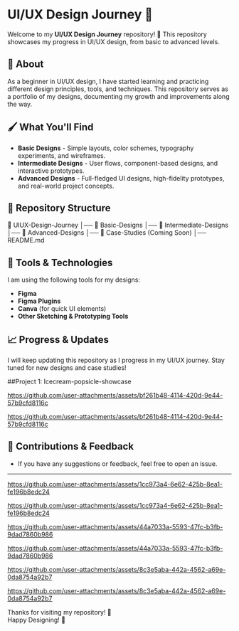 # UI/UX Design Journey 🎨  

Welcome to my **UI/UX Design Journey** repository! 🚀 This repository showcases my progress in UI/UX design, from basic to advanced levels.  

## 📌 About  
As a beginner in UI/UX design, I have started learning and practicing different design principles, tools, and techniques. This repository serves as a portfolio of my designs, documenting my growth and improvements along the way.  

## 🖌️ What You'll Find  
- **Basic Designs** - Simple layouts, color schemes, typography experiments, and wireframes.  
- **Intermediate Designs** - User flows, component-based designs, and interactive prototypes.  
- **Advanced Designs** - Full-fledged UI designs, high-fidelity prototypes, and real-world project concepts.  

## 📂 Repository Structure  
📁 UIUX-Design-Journey
│── 📂 Basic-Designs
│── 📂 Intermediate-Designs
│── 📂 Advanced-Designs
│── 📂 Case-Studies (Coming Soon)
│── README.md


## 🔧 Tools & Technologies  
I am using the following tools for my designs:  
- **Figma**  
- **Figma Plugins**  
- **Canva** (for quick UI elements)  
- **Other Sketching & Prototyping Tools**  

## 📈 Progress & Updates  
I will keep updating this repository as I progress in my UI/UX journey. Stay tuned for new designs and case studies! 

##Project 1: Icecream-popsicle-showcase

https://github.com/user-attachments/assets/bf261b48-4114-420d-9e44-57b9cfd8116c



https://github.com/user-attachments/assets/bf261b48-4114-420d-9e44-57b9cfd8116c



## 🤝 Contributions & Feedback  
- If you have any suggestions or feedback, feel free to open an issue.   

---

https://github.com/user-attachments/assets/1cc973a4-6e62-425b-8ea1-fe196b8edc24



https://github.com/user-attachments/assets/1cc973a4-6e62-425b-8ea1-fe196b8edc24



https://github.com/user-attachments/assets/44a7033a-5593-47fc-b3fb-9dad7860b986



https://github.com/user-attachments/assets/44a7033a-5593-47fc-b3fb-9dad7860b986



https://github.com/user-attachments/assets/8c3e5aba-442a-4562-a69e-0da8754a92b7



https://github.com/user-attachments/assets/8c3e5aba-442a-4562-a69e-0da8754a92b7



Thanks for visiting my repository! 🎉  
Happy Designing! 🚀  
